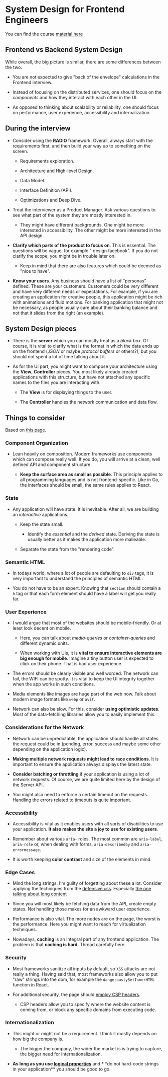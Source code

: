 # System Design for Frontend Engineers

You can find the course [material here](https://www.greatfrontend.com/system-design)

## Frontend vs Backend System Design

While overall, the big picture is similar, there are some differences between the two.

- You are not expected to give "back of the envelope" calculations in the Frontend interview.

- Instead of focusing on the distributed services, one should focus on the _components_ and how they interact with each
  other in the UI.

- As opposed to thinking about scalability or reliability, one should focus on performance, user experience,
  accessibility and internalization.

## During the interview

- Consider using the **RADIO** framework. Overall, always start with the requirements first, and then build your way up
  to something on the screen.

  - Requirements exploration.

  - Architecture and High-level Design.

  - Data Model.

  - Interface Definition (API).

  - Optimizations and Deep Dive.

- Treat the interviewer as a Product Manager. Ask various questions to see what part of the system they are mostly
  interested in.

  - They might have different backgrounds. One might be more interested in accessibility. The other might be more
    interested in the API design.

- **Clarify which parts of the product to focus on**. This is essential. The questions will be vague, for example "
  design facebook". If you do not clarify the scope, you might be in trouble later on.

  - Keep in mind that there are also features which could be deemed as "nice to have".

- **Know your users**. Any business should have a list of "personas" defined. These are your customers. Customers could
  be very different and have very different needs or expectations. For example, if you are creating an application for
  creative people, this application might be rich with animations and fluid motions. For banking application that might
  not be necessary, as people usually care about their banking balance and not that it slides from the right (an
  example).

## System Design pieces

- There is the **server** which you can mostly treat as a _black box_. Of course, it is vital to clarify what is the
  format in which the data ends up on the frontend (_JSON_ or maybe _protocol buffers_ or others?), but you should not
  spent a lot of time talking about it.

- As for the UI part, you might want to compose your architecture using the **View**, **Controller** pieces. You most
  likely already created applications with this structure, but have not attached any specific names to the files you are
  interacting with.

  - The **View** is for displaying things to the user.

  - The **Controller** handles the network communication and data flow.

## Things to consider

Based on [this page](https://www.greatfrontend.com/front-end-interview-guidebook/user-interface-questions-cheatsheet).

### Component Organization

- Lean heavily on composition. Modern frameworks use components which can compose really well. If you do, you will
  arrive at a clean, well defined API and component structure.

  - **Keep the surface area as small as possible**. This principle applies to all programming languages and is not
    frontend-specific. Like in Go, the interfaces should be small, the same rules applies to React.

### State

- Any application will have state. It is inevitable. After all, we are building an _interactive_ applications.

  - Keep the state small.

    - Identify the _essential_ and the _derived_ state. Deriving the state is usually better as it makes the application
      more malleable.

  - Separate the state from the "rendering code".

### Semantic HTML

- In todays world, where a lot of people are defaulting to `div` tags, it is very important to understand the principles
  of semantic HTML.

- You do not have to be an expert. Knowing that `section` should contain a `h` tag or that each form element should have
  a label will get you really far.

### User Experience

- I would argue that most of the websites should be mobile-friendly. Or at least look decent on mobile.

  - Here, you can talk about _media-queries_ or _container-queries_ and different dynamic units.

  - When working with UIs, it is **vital to ensure interactive elements are big enough for mobile**. Imagine a tiny
    button user is expected to click on their phone. That is bad user experience.

- The errors should be clearly visible and well worded. The network can fail, the WIFI can be spotty. It is vital to
  keep the UI integrity together when the app works in such conditions.

- Media elements like images are huge part of the web now. Talk about modern image formats like `webp` or `avif`.

- Network can also be slow. For this, consider **using optimistic updates**. Most of the data-fetching libraries allow
  you to easily implement this.

### Considerations for the Network

- Network can be unpredictable, the application should handle all states the request could be in (pending, error,
  success and maybe some other depending on the application logic).

- **Making multiple network requests might lead to race conditions**. It is important to ensure the application always
  displays the latest state.

- **Consider batching or throttling** if your application is using a lot of network requests. Of course, we are quite
  limited here by the design of the Server API.

- You might also need to enforce a certain timeout on the requests. Handling the errors related to timeouts is quite
  important.

### Accessibility

- Accessibility is vital as it enables users with all sorts of disabilities to use your application. **It also makes the
  site a joy to use for existing users**.

- Remember about various `aria-` roles. The most common are `aria-label`, `aria-role` or, when dealing with
  forms, `aria-describedby` and `aria-errormessage`.

- It is worth keeping **color contrast** and size of the elements in mind.

### Edge Cases

- Mind the long strings. I'm guilty of forgetting about these a lot. Consider applying the techniques from
  the [defensive css](https://defensivecss.dev/).
  Especially [the one talking about long content](https://ishadeed.com/article/css-short-long-content/)

- Since you will most likely be fetching data from the API, create empty states. Not handling those makes for an awkward
  user experience.

- Performance is also vital. The more nodes are on the page, the worst is the performance. Here you might want to reach
  for virtualization techniques.

- Nowadays, **caching** is an integral part of any frontend application. The problem is that **caching is hard**. Thread
  carefully here.

### Security

- Most frameworks sanitize all inputs by default, so `XSS` attacks are not really a thing. Having said that, most
  frameworks also allow you to put "raw" strings into the dom, for example the `dangerouslySetInnerHTML` function in
  React.

- For additional security, the page should [employ CSP headers](https://developer.mozilla.org/en-US/docs/Web/HTTP/CSP).

  - CSP headers allow you to specify where the website content is coming from, or block any specific domains from
    executing code.

### Internationalization

- This might or might not be a requirement. I think it mostly depends on how big the company is.

  - The bigger the company, the wider the market is is trying to capture, the bigger need for internationalization.

- **As long as you
  use [logical properties](https://developer.mozilla.org/en-US/docs/Web/CSS/CSS_logical_properties_and_values)** and \*
  \*do not hard-code strings in your application\*\* you should be good to go.
